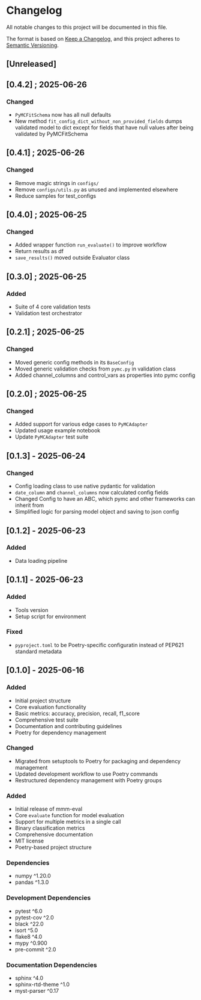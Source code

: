 # Changelog

All notable changes to this project will be documented in this file.

The format is based on [Keep a Changelog](https://keepachangelog.com/en/1.0.0/),
and this project adheres to [Semantic Versioning](https://semver.org/spec/v2.0.0.html).

## [Unreleased]

## [0.4.2] ; 2025-06-26

### Changed

- `PyMCFitSchema` now has all null defaults
- New method `fit_config_dict_without_non_provided_fields` dumps validated model to dict
  except for fields that have null values after being validated by PyMCFitSchema

## [0.4.1] ; 2025-06-26

### Changed

- Remove magic strings in `configs/`
- Remove `configs/utils.py` as unused and implemented elsewhere
- Reduce samples for test_configs

## [0.4.0] ; 2025-06-25

### Changed

- Added wrapper function `run_evaluate()` to improve workflow
- Return results as df
- `save_results()` moved outside Evaluator class

## [0.3.0] ; 2025-06-25

### Added

- Suite of 4 core validation tests
- Validation test orchestrator

## [0.2.1] ; 2025-06-25

### Changed

- Moved generic config methods in its `BaseConfig`
- Moved generic validation checks from `pymc.py` in validation class
- Added channel_columns and control_vars as properties into pymc config

## [0.2.0] ; 2025-06-25

### Changed

- Added support for various edge cases to `PyMCAdapter`
- Updated usage example notebook
- Update `PyMCAdapter` test suite

## [0.1.3] - 2025-06-24

### Changed

- Config loading class to use native pydantic for validation
- `date_column` and `channel_columns` now calculated config fields
- Changed Config to have an ABC, which pymc and other frameworks can inherit from
- Simplified logic for parsing model object and saving to json config

## [0.1.2] - 2025-06-23

### Added

- Data loading pipeline

## [0.1.1] - 2025-06-23

### Added

- Tools version
- Setup script for environment

### Fixed

- `pyproject.toml` to be Poetry-specific configuratin instead of PEP621 standard metadata

## [0.1.0] - 2025-06-16

### Added

- Initial project structure
- Core evaluation functionality
- Basic metrics: accuracy, precision, recall, f1_score
- Comprehensive test suite
- Documentation and contributing guidelines
- Poetry for dependency management

### Changed

- Migrated from setuptools to Poetry for packaging and dependency management
- Updated development workflow to use Poetry commands
- Restructured dependency management with Poetry groups

### Added

- Initial release of mmm-eval
- Core `evaluate` function for model evaluation
- Support for multiple metrics in a single call
- Binary classification metrics
- Comprehensive documentation
- MIT license
- Poetry-based project structure

### Dependencies

- numpy ^1.20.0
- pandas ^1.3.0

### Development Dependencies

- pytest ^6.0
- pytest-cov ^2.0
- black ^22.0
- isort ^5.0
- flake8 ^4.0
- mypy ^0.900
- pre-commit ^2.0

### Documentation Dependencies

- sphinx ^4.0
- sphinx-rtd-theme ^1.0
- myst-parser ^0.17
